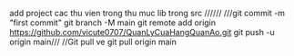 add project cac thu vien trong thu muc lib trong src //////
///git commit -m "first commit"
git branch -M main
git remote add origin https://github.com/vicute0707/QuanLyCuaHangQuanAo.git
git push -u origin main///
//Git pull ve git pull origin main  

